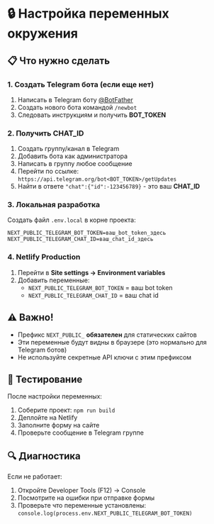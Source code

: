 # 🔒 Настройка переменных окружения

## 📋 Что нужно сделать

### 1. **Создать Telegram бота** (если еще нет)
1. Написать в Telegram боту [@BotFather](https://t.me/BotFather)
2. Создать нового бота командой `/newbot`
3. Следовать инструкциям и получить **BOT_TOKEN**

### 2. **Получить CHAT_ID**
1. Создать группу/канал в Telegram
2. Добавить бота как администратора
3. Написать в группу любое сообщение
4. Перейти по ссылке: `https://api.telegram.org/bot<BOT_TOKEN>/getUpdates`
5. Найти в ответе `"chat":{"id":-123456789}` - это ваш **CHAT_ID**

### 3. **Локальная разработка**
Создать файл `.env.local` в корне проекта:
```env
NEXT_PUBLIC_TELEGRAM_BOT_TOKEN=ваш_bot_token_здесь
NEXT_PUBLIC_TELEGRAM_CHAT_ID=ваш_chat_id_здесь
```

### 4. **Netlify Production**
1. Перейти в **Site settings → Environment variables**
2. Добавить переменные:
   - `NEXT_PUBLIC_TELEGRAM_BOT_TOKEN` = ваш bot token
   - `NEXT_PUBLIC_TELEGRAM_CHAT_ID` = ваш chat id

## ⚠️ **Важно!**

- Префикс `NEXT_PUBLIC_` **обязателен** для статических сайтов
- Эти переменные будут видны в браузере (это нормально для Telegram ботов)
- Не используйте секретные API ключи с этим префиксом

## 🧪 **Тестирование**

После настройки переменных:
1. Соберите проект: `npm run build`
2. Деплойте на Netlify
3. Заполните форму на сайте
4. Проверьте сообщение в Telegram группе

## 🔍 **Диагностика**

Если не работает:
1. Откройте Developer Tools (F12) → Console
2. Посмотрите на ошибки при отправке формы
3. Проверьте что переменные установлены: `console.log(process.env.NEXT_PUBLIC_TELEGRAM_BOT_TOKEN)` 